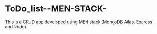 # ToDo_list--MEN-STACK-
This is a  CRUD app developed using MEN stack (MongoDB Atlas. Express and Node).
